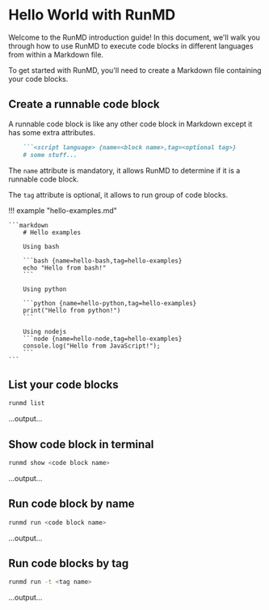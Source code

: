 # Hello World with RunMD

Welcome to the RunMD introduction guide! In this document, we'll walk you through how to use RunMD to execute code blocks in different languages from within a Markdown file.

To get started with RunMD, you'll need to create a Markdown file containing your code blocks.

## Create a runnable code block

A runnable code block is like any other code block in Markdown except it has some extra attributes. 

```markdown
    ```<script language> {name=<block name>,tag=<optional tag>}
    # some stuff...
```

The `name` attribute is mandatory, it allows RunMD to determine if it is a runnable code block.

The `tag` attribute is optional, it allows to run group of code blocks.

!!! example "hello-examples.md"

    ```markdown
        # Hello examples

        Using bash

        ```bash {name=hello-bash,tag=hello-examples}
        echo "Hello from bash!"
        ```

        Using python

        ```python {name=hello-python,tag=hello-examples}
        print("Hello from python!")
        ```

        Using nodejs
        ```node {name=hello-node,tag=hello-examples}
        console.log("Hello from JavaScript!");
        ```
    ```

## List your code blocks

```bash
runmd list
```

...output...

## Show code block in terminal

```bash
runmd show <code block name>
```

...output...

## Run code block by name

```bash
runmd run <code block name>
```

...output...

## Run code blocks by tag

```bash
runmd run -t <tag name>
```

...output...